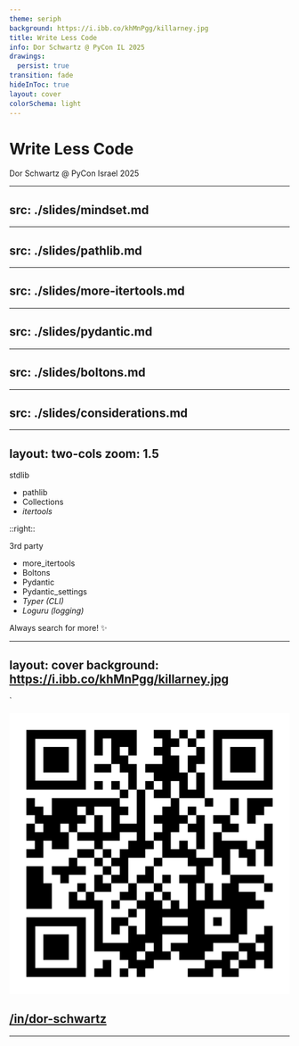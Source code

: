 ```yaml
---
theme: seriph
background: https://i.ibb.co/khMnPgg/killarney.jpg
title: Write Less Code
info: Dor Schwartz @ PyCon IL 2025
drawings:
  persist: true
transition: fade
hideInToc: true
layout: cover
colorSchema: light
---
```


<style>
.slidev-code {
  --slidev-code-font-size: 16px; 
  font-size: var(--slidev-code-font-size) !important;
}
</style>
 
# Write Less Code

Dor Schwartz @ PyCon Israel 2025

---
src: ./slides/mindset.md
---
---
src: ./slides/pathlib.md
---
---
src: ./slides/more-itertools.md
--- 
---
src: ./slides/pydantic.md
---
---
src: ./slides/boltons.md
---
---
src: ./slides/considerations.md
---
---
layout: two-cols
zoom: 1.5
---

stdlib

- pathlib
- Collections
- _itertools_

::right::

3rd party

- more_itertools 
- Boltons
- Pydantic
- Pydantic_settings 
- _Typer (CLI)_
- _Loguru (logging)_

Always search for more! ✨

---
layout: cover
background: https://i.ibb.co/khMnPgg/killarney.jpg
---
`
<div class="flex justify-center">
  <img src="https://raw.githubusercontent.com/ScDor/pyconil25/refs/heads/main/qr.png" alt="QR Code" class="w-100 h-100" />
</div>

## [/in/dor-schwartz](https://www.linkedin.com/in/dor-schwartz/)

---